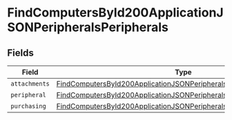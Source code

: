 # FindComputersById200ApplicationJSONPeripheralsPeripherals


## Fields

| Field                                                                                                                                                                     | Type                                                                                                                                                                      | Required                                                                                                                                                                  | Description                                                                                                                                                               |
| ------------------------------------------------------------------------------------------------------------------------------------------------------------------------- | ------------------------------------------------------------------------------------------------------------------------------------------------------------------------- | ------------------------------------------------------------------------------------------------------------------------------------------------------------------------- | ------------------------------------------------------------------------------------------------------------------------------------------------------------------------- |
| `attachments`                                                                                                                                                             | [FindComputersById200ApplicationJSONPeripheralsPeripheralsAttachments](../../models/operations/findcomputersbyid200applicationjsonperipheralsperipheralsattachments.md)[] | :heavy_minus_sign:                                                                                                                                                        | N/A                                                                                                                                                                       |
| `peripheral`                                                                                                                                                              | [FindComputersById200ApplicationJSONPeripheralsPeripheralsPeripheral](../../models/operations/findcomputersbyid200applicationjsonperipheralsperipheralsperipheral.md)     | :heavy_minus_sign:                                                                                                                                                        | N/A                                                                                                                                                                       |
| `purchasing`                                                                                                                                                              | [FindComputersById200ApplicationJSONPeripheralsPeripheralsPurchasing](../../models/operations/findcomputersbyid200applicationjsonperipheralsperipheralspurchasing.md)     | :heavy_minus_sign:                                                                                                                                                        | N/A                                                                                                                                                                       |